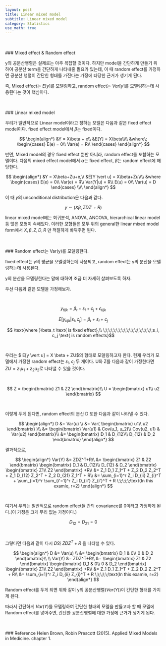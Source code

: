 ```yaml
---
layout: post
title: Linear mixed model
subtitle: Linear mixed model
category: Statistics
use_math: true
---
```


<br>
<br>
### Mixed effect & Random effect

y의 공분산행렬은 실제로는 아주 복잡할 것이다. 하지만 model을 간단하게 만들기 위하여 공분산 term을 간단하게 나타내줄 필요가 있는데, 이 때 random effect를 가정하면 공분산 행렬이 간단한 형태를 가진다는 가정에 타당한 근거가 생기게 된다.

즉, Mixed effect는 $E[y]$를 모델링하고, random effect는 $Var[y]$를 모델링하는데 사용된다는 것이 핵심이다.

<br>
<br>
### Linear mixed model

우리가 일반적으로 Linear model이라고 칭하는 모델은 다음과 같은 fixed effect model이다. fixed effect model에서 $\beta$는 fixed이다.

$$
\begin{align*}
&Y = X\beta + e\\
&E[Y] = X\beta\\\\
&where\;
\begin{cases}
E(e) = 0\\
Var(e) = R\\
\end{cases}
\end{align*}
$$

반면, Mixed model의 경우 fixed effect 뿐만 아니라, random effect를 포함하는 모델이다. 다음의 mixed effect model에서 $\alpha$는 fixed effect, $\beta$는 random effect에 해당한다.

$$
\begin{align*}
&Y = X\beta+Zu+e,\\
&E[Y \vert u] = X\beta+Zu\\\\
&where
\begin{cases}
E(e) = 0\\
Var(e) = R\\
Var(Y|u) = R\\
E(u) = 0\\
Var(u) = D
\end{cases}
\\\\
\end{align*}
$$

이 때 $y$의 unconditional distribution은 다음과 같다.

$$
y \sim (X\beta, ZDZ'+R)
$$

linear mixed model에는 회귀분석, ANOVA, ANCOVA, hierarchical linear model 등 많은 모형이 속해있다. 이러한 모형들은 모두 위의 general한 linear mixed model form에서 $X, \beta, Z, D, R$ 만 적절하게 바꿔주면 된다.

<br>
<br>
### Random effect는 Var(y)를 모델링한다.

fixed effect는 y의 평균을 모델링하는데 사용되고, random effect는 y의 분산을 모델링하는데 사용된다.

y의 분산을 모델링한다는 말에 대하여 조금 더 자세히 살펴보도록 하자.

우선 다음과 같은 모델을 가정해보자.

<br>

$$ y_{tijk} = \beta_t + s_i + c_j + \epsilon_{tijk}$$

$$ E[y_{tijk} \vert s_i, c_j] = \beta_t + s_i + c_j $$

$$ \text{where }\beta_t \text{ is fixed effect},\\
\;\;\;\;\;\;\;\;\;\;\;\;\;\;\;\;\;\;\;s_i, c_j \text{ is random effects}$$

<br>

우리는 $ E[y \vert u] = X \beta + ZU$의 형태로 모델링하고자 한다. 현재 우리가 모델에서 가정한 random effect는 $s_i$, $c_j$ 두 개이다. U와 Z를 다음과 같이 가정한다면 $ZU = z_1 u_1 + z_2 u_2$로 나타낼 수 있을 것이다.

<br>

$$
Z =
\begin{bmatrix}
Z1 & Z2
\end{bmatrix}\\
U =
\begin{bmatrix}
u1\\
u2
\end{bmatrix}
$$

<br>

이렇게 두게 된다면, random effect의 분산 D 또한 다음과 같이 나타낼 수 있다.

$$
\begin{align*}
D &= Var(u) \\
&= Var(
\begin{bmatrix}
u1\\
u2
\end{bmatrix}
)\\
&=
\begin{bmatrix}
Var(u1) & Cov(u_1, u_2)\\
Cov(u2, u1) & Var(u2)
\end{bmatrix}\\
&=
\begin{bmatrix}
D_1 & D_{12}\\
D_{12} & D_2
\end{bmatrix}
\end{align*}
$$

결과적으로,

$$
\begin{align*}
Var(Y) &= ZDZ^T+R\\
&=
\begin{bmatrix}
Z1 & Z2
\end{bmatrix}
\begin{bmatrix}
D_1 & D_{12}\\
D_{12} & D_2
\end{bmatrix}
\begin{bmatrix}
Z1\\
Z2
\end{bmatrix}
+R\\
&= Z_1 D_1 Z_1^T + Z_2 D_2 Z_2^T + Z_1 D_{12} Z_2^T + Z_2 D_{21} Z_1^T + R\\
&= \sum_{i=1}^r Z_i D_{ii} Z_{i}^T + \sum_{i=1}^r \sum_{i'=1}^r Z_i D_{ii'} Z_{i'}^T + R \;\;\;\;\;\text{In this examle, r=2}
\end{align*}
$$

<br>

여기서 우리는 일반적으로 random effect들 간의 covariance를 0이라고 가정하게 된다.(이 가정은 크게 무리 없는 가정이다.)

$$ D_{12} = D_{21} = 0$$

<br>

그렇다면 다음과 같이 다시 $D$와 $ZDZ^T + R$ 을 나타낼 수 있다.

$$
\begin{align*}
D &= Var(u) \\
&=
\begin{bmatrix}
D_1 & 0\\
0 & D_2
\end{bmatrix}\\
\\
Var(Y) &= ZDZ^T+R\\
&=
\begin{bmatrix}
Z1 & Z2
\end{bmatrix}
\begin{bmatrix}
D_1 & 0\\
0 & D_2
\end{bmatrix}
\begin{bmatrix}
Z1\\
Z2
\end{bmatrix}
+R\\
&= Z_1 D_1 Z_1^T + Z_2 D_2 Z_2^T + R\\
&= \sum_{i=1}^r Z_i D_{ii} Z_{i}^T + R \;\;\;\;\;\text{In this examle, r=2}
\end{align*}
$$

Random effect를 두게 되면 위와 같이 y의 공분산행렬($Var(Y)$)이 간단한 형태를 가지게 된다.

따라서 간단하게 $Var(Y)$를 모델링하여 간단한 형태의 모델을 만들고자 할 때 모델에 Random effect를 넣어주면, 간단한 공분산행렬에 대한 가정에 근거가 생기게 된다.




<br>
<br>
### Reference
Helen Brown, Robin Prescott (2015). Applied Mixed Models in Medicine. chapter 1.
